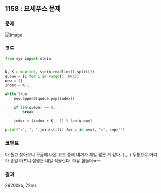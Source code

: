 ## 1158 : 요세푸스 문제
### 문제
![image](https://user-images.githubusercontent.com/50744222/137491576-fc528aed-7c6a-4584-a856-e8b9c546950b.png)

### 코드
```python
from sys import stdin


N, K = map(int, stdin.readline().split())
queue = [i for i in range(1, N+1)]
new = []
index = K-1

while True:
    new.append(queue.pop(index))

    if len(queue) == 0:
        break

    index = (index + K - 1) % len(queue)

print("<", ", ".join(str(i) for i in new), ">", sep='')
```
### 코멘트
다 풀고 찾아보니 구글에 나온 코드 중에 내꺼가 제일 짧은 거 같다. (._. )
두통으로 머리가 종일 아프니 설명은 내일 적을란다. 하유 힘들어ㅠㅜ

### 결과
29200kb, 72ms